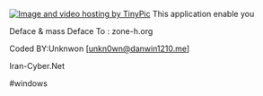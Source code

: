 <a href="http://tinypic.com?ref=33d9kjo" target="_blank"><img src="http://i66.tinypic.com/33d9kjo.png" border="0" alt="Image and video hosting by TinyPic"></a>
This application enable you

Deface & mass Deface To :
zone-h.org

Coded BY:Unknwon [unkn0wn@danwin1210.me]

Iran-Cyber.Net

#windows
